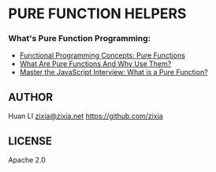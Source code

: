 # PURE FUNCTION HELPERS

### What's Pure Function Programming:

- [Functional Programming Concepts: Pure Functions](https://hackernoon.com/functional-programming-concepts-pure-functions-cafa2983f757)
- [What Are Pure Functions And Why Use Them?](https://medium.com/@jamesjefferyuk/javascript-what-are-pure-functions-4d4d5392d49c)
- [Master the JavaScript Interview: What is a Pure Function?](https://medium.com/javascript-scene/master-the-javascript-interview-what-is-a-pure-function-d1c076bec976)

## AUTHOR

Huan LI <zixia@zixia.net> https://github.com/zixia

## LICENSE

Apache 2.0

